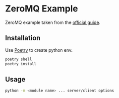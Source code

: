 # ZeroMQ Example

ZeroMQ example taken from the [official guide](https://zguide.zeromq.org/).

## Installation

Use [Poetry](https://python-poetry.org/) to create python env.

```bash
poetry shell 
poetry install
```

## Usage

```bash
python -m <module name> ... server/client options
```